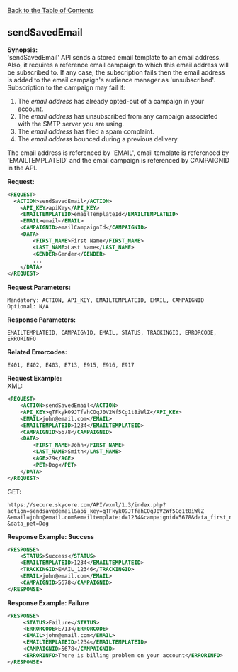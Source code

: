 [Back to the Table of Contents](/1.3/README.md)

## sendSavedEmail

__Synopsis:__  
'sendSavedEmail' API sends a stored email template to an email address. Also, it requires a reference email campaign to which this email address will be subscribed to. If any case, the subscription fails then the email address is added to the email campaign's audience manager as 'unsubscribed'. Subscription to the campaign may fail if:

1. The _email address_ has already opted-out of a campaign in your account.  
2. The _email address_ has unsubscribed from any campaign associated with the SMTP server you are using.  
3. The _email address_ has filed a spam complaint.  
4. The _email address_ bounced during a previous delivery.  


The email address is referenced by 'EMAIL', email template is referenced by 'EMAILTEMPLATEID' and the email campaign is referenced by CAMPAIGNID in the API.

__Request:__
```xml
<REQUEST>
  <ACTION>sendSavedEmail</ACTION>
    <API_KEY>apiKey</API_KEY>
    <EMAILTEMPLATEID>emailTemplateId</EMAILTEMPLATEID>
    <EMAIL>email</EMAIL>
    <CAMPAIGNID>emailCampaignId</CAMPAIGNID>
    <DATA>
        <FIRST_NAME>First Name</FIRST_NAME>
        <LAST_NAME>Last Name</LAST_NAME>
        <GENDER>Gender</GENDER>
        ...
    </DATA>   
</REQUEST>
```

__Request Parameters:__

    Mandatory: ACTION, API_KEY, EMAILTEMPLATEID, EMAIL, CAMPAIGNID
    Optional: N/A

__Response Parameters:__

    EMAILTEMPLATEID, CAMPAIGNID, EMAIL, STATUS, TRACKINGID, ERRORCODE, ERRORINFO

__Related Errorcodes:__

    E401, E402, E403, E713, E915, E916, E917

__Request Example:__  
XML:
```xml
<REQUEST>
    <ACTION>sendSavedEmail</ACTION>
    <API_KEY>qTFkykO9JTfahCOqJ0V2Wf5Cg1t8iWlZ</API_KEY>
    <EMAIL>john@email.com</EMAIL>
    <EMAILTEMPLATEID>1234</EMAILTEMPLATEID>
    <CAMPAIGNID>5678</CAMPAIGNID>
    <DATA>
        <FIRST_NAME>John</FIRST_NAME>
        <LAST_NAME>Smith</LAST_NAME>
        <AGE>29</AGE>
        <PET>Dog</PET>
    </DATA>   
</REQUEST>
```

GET:

    https://secure.skycore.com/API/wxml/1.3/index.php?action=sendsavedemail&api_key=qTFkykO9JTfahCOqJ0V2Wf5Cg1t8iWlZ
    &email=john@email.com&emailtemplateid=1234&campaignid=5678&data_first_name=John&data_last_name=Smith&data_age=29
    &data_pet=Dog

__Response Example: Success__
```xml
<RESPONSE>
    <STATUS>Success</STATUS>
    <EMAILTEMPLATEID>1234</EMAILTEMPLATEID>
    <TRACKINGID>EMAIL_12346</TRACKINGID>
    <EMAIL>john@email.com</EMAIL>
    <CAMPAIGNID>5678</CAMPAIGNID>
</RESPONSE>
```

__Response Example: Failure__
```xml
<RESPONSE>
     <STATUS>Failure</STATUS>
     <ERRORCODE>E713</ERRORCODE>
     <EMAIL>john@email.com</EMAIL>
     <EMAILTEMPLATEID>1234</EMAILTEMPLATEID>
     <CAMPAIGNID>5678</CAMPAIGNID>
     <ERRORINFO>There is billing problem on your account</ERRORINFO>
</RESPONSE>
```

